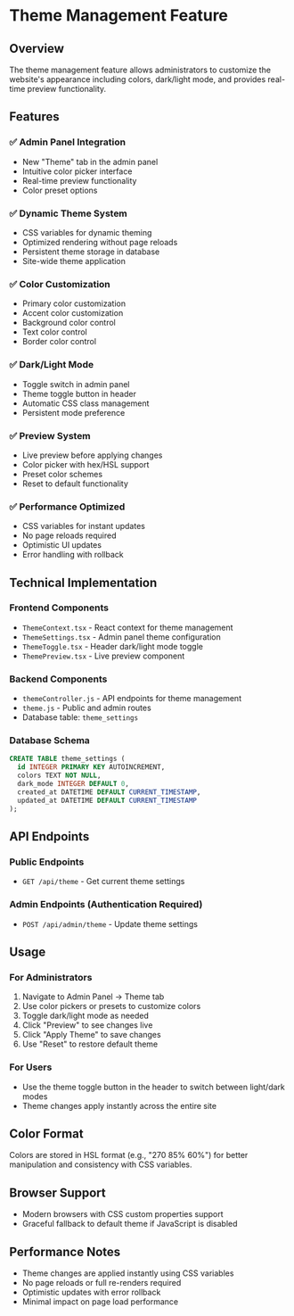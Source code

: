 # Theme Management Feature

## Overview
The theme management feature allows administrators to customize the website's appearance including colors, dark/light mode, and provides real-time preview functionality.

## Features

### ✅ Admin Panel Integration
- New "Theme" tab in the admin panel
- Intuitive color picker interface
- Real-time preview functionality
- Color preset options

### ✅ Dynamic Theme System
- CSS variables for dynamic theming
- Optimized rendering without page reloads
- Persistent theme storage in database
- Site-wide theme application

### ✅ Color Customization
- Primary color customization
- Accent color customization
- Background color control
- Text color control
- Border color control

### ✅ Dark/Light Mode
- Toggle switch in admin panel
- Theme toggle button in header
- Automatic CSS class management
- Persistent mode preference

### ✅ Preview System
- Live preview before applying changes
- Color picker with hex/HSL support
- Preset color schemes
- Reset to default functionality

### ✅ Performance Optimized
- CSS variables for instant updates
- No page reloads required
- Optimistic UI updates
- Error handling with rollback

## Technical Implementation

### Frontend Components
- `ThemeContext.tsx` - React context for theme management
- `ThemeSettings.tsx` - Admin panel theme configuration
- `ThemeToggle.tsx` - Header dark/light mode toggle
- `ThemePreview.tsx` - Live preview component

### Backend Components
- `themeController.js` - API endpoints for theme management
- `theme.js` - Public and admin routes
- Database table: `theme_settings`

### Database Schema
```sql
CREATE TABLE theme_settings (
  id INTEGER PRIMARY KEY AUTOINCREMENT,
  colors TEXT NOT NULL,
  dark_mode INTEGER DEFAULT 0,
  created_at DATETIME DEFAULT CURRENT_TIMESTAMP,
  updated_at DATETIME DEFAULT CURRENT_TIMESTAMP
);
```

## API Endpoints

### Public Endpoints
- `GET /api/theme` - Get current theme settings

### Admin Endpoints (Authentication Required)
- `POST /api/admin/theme` - Update theme settings

## Usage

### For Administrators
1. Navigate to Admin Panel → Theme tab
2. Use color pickers or presets to customize colors
3. Toggle dark/light mode as needed
4. Click "Preview" to see changes live
5. Click "Apply Theme" to save changes
6. Use "Reset" to restore default theme

### For Users
- Use the theme toggle button in the header to switch between light/dark modes
- Theme changes apply instantly across the entire site

## Color Format
Colors are stored in HSL format (e.g., "270 85% 60%") for better manipulation and consistency with CSS variables.

## Browser Support
- Modern browsers with CSS custom properties support
- Graceful fallback to default theme if JavaScript is disabled

## Performance Notes
- Theme changes are applied instantly using CSS variables
- No page reloads or full re-renders required
- Optimistic updates with error rollback
- Minimal impact on page load performance